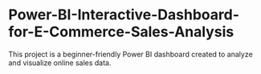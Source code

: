 # Power-BI-Interactive-Dashboard-for-E-Commerce-Sales-Analysis
This project is a beginner-friendly Power BI dashboard created to analyze and visualize online sales data.
